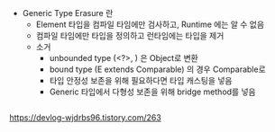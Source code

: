 * Generic Type Erasure 란
    * Element 타입을 컴파일 타임에만 검사하고, Runtime 에는 알 수 없음
    * 컴파일 타임에만 타입을 정의하고 런타임에는 타입을 제거
    * 소거
        * unbounded type (<?>, <T>) 은 Object로 변환
        * bound type (E extends Comparable) 의 경우 Comparable로
        * 타입 안정성 보존을 위해 필요하다면 타입 캐스팅을 넣음
        * Generic 타입에서 다형성 보존을 위해 bridge method를 넣음

~~~java


~~~


https://devlog-wjdrbs96.tistory.com/263
